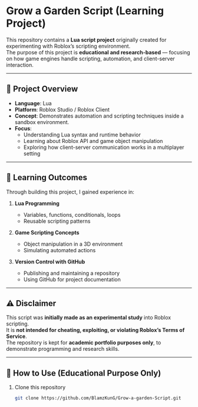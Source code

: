 # Grow a Garden Script (Learning Project)

This repository contains a **Lua script project** originally created for experimenting with
Roblox’s scripting environment.  
The purpose of this project is **educational and research-based** — focusing on how game engines
handle scripting, automation, and client-server interaction.

---

## 📌 Project Overview
- **Language**: Lua  
- **Platform**: Roblox Studio / Roblox Client  
- **Concept**: Demonstrates automation and scripting techniques inside a sandbox environment.  
- **Focus**:  
  - Understanding Lua syntax and runtime behavior  
  - Learning about Roblox API and game object manipulation  
  - Exploring how client-server communication works in a multiplayer setting  

---

## 🎯 Learning Outcomes
Through building this project, I gained experience in:
1. **Lua Programming**  
   - Variables, functions, conditionals, loops  
   - Reusable scripting patterns  

2. **Game Scripting Concepts**  
   - Object manipulation in a 3D environment  
   - Simulating automated actions  

3. **Version Control with GitHub**  
   - Publishing and maintaining a repository  
   - Using GitHub for project documentation  

---

## ⚠️ Disclaimer
This script was **initially made as an experimental study** into Roblox scripting.  
It is **not intended for cheating, exploiting, or violating Roblox’s Terms of Service**.  
The repository is kept for **academic portfolio purposes only**, to demonstrate programming and research skills.  

---

## 🚀 How to Use (Educational Purpose Only)
1. Clone this repository  
   ```bash
   git clone https://github.com/BlamzKunG/Grow-a-garden-Script.git
